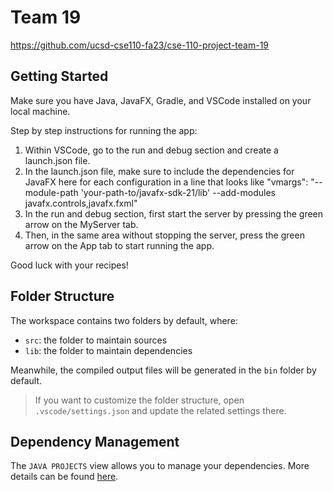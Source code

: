 # Team 19

https://github.com/ucsd-cse110-fa23/cse-110-project-team-19

## Getting Started
Make sure you have Java, JavaFX, Gradle, and VSCode installed on your local machine.

Step by step instructions for running the app:
1. Within VSCode, go to the run and debug section and create a launch.json file.
2. In the launch.json file, make sure to include the dependencies for JavaFX here for each configuration in a line that looks like "vmargs": "--module-path 'your-path-to/javafx-sdk-21/lib' --add-modules javafx.controls,javafx.fxml"
3. In the run and debug section, first start the server by pressing the green arrow on the MyServer tab.
4. Then, in the same area without stopping the server, press the green arrow on the App tab to start running the app.

Good luck with your recipes!

## Folder Structure

The workspace contains two folders by default, where:

- `src`: the folder to maintain sources
- `lib`: the folder to maintain dependencies

Meanwhile, the compiled output files will be generated in the `bin` folder by default.

> If you want to customize the folder structure, open `.vscode/settings.json` and update the related settings there.

## Dependency Management

The `JAVA PROJECTS` view allows you to manage your dependencies. More details can be found [here](https://github.com/microsoft/vscode-java-dependency#manage-dependencies).
